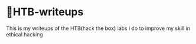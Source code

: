 # 📖HTB-writeups
This is my writeups of the HTB(hack the box) labs i do to improve my skill in ethical hacking

